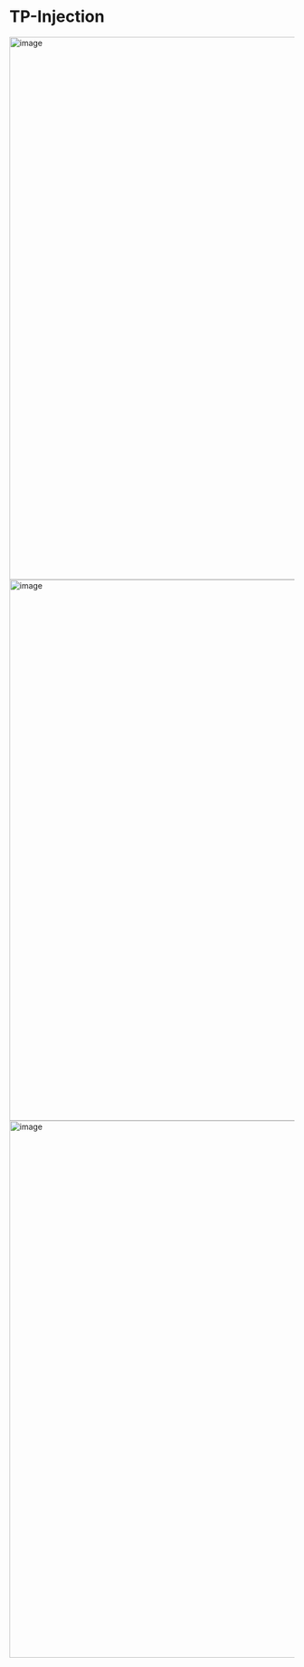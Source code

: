 # TP-Injection
<img width="959" alt="image" src="https://user-images.githubusercontent.com/119487198/230386929-9b83af3f-1001-44cd-8d1e-1add996493bd.png">
<img width="956" alt="image" src="https://user-images.githubusercontent.com/119487198/230387393-1214c4db-5334-4629-a278-c53773b50f34.png">
<img width="949" alt="image" src="https://user-images.githubusercontent.com/119487198/230387485-b72a746f-b73e-49fa-853e-9e6ee8341ee8.png">
